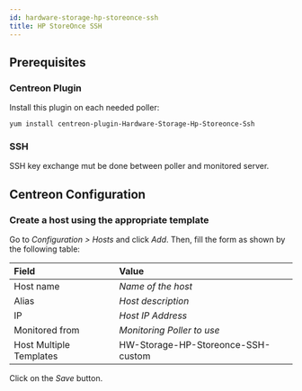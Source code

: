 ```yaml
---
id: hardware-storage-hp-storeonce-ssh
title: HP StoreOnce SSH
---
```


## Prerequisites

### Centreon Plugin

Install this plugin on each needed poller:

``` shell
yum install centreon-plugin-Hardware-Storage-Hp-Storeonce-Ssh
```

### SSH

SSH key exchange mut be done between poller and monitored server.

## Centreon Configuration

### Create a host using the appropriate template

Go to *Configuration \> Hosts* and click *Add*. Then, fill the form as shown by
the following table:

| Field                   | Value                              |
| :---------------------- | :--------------------------------- |
| Host name               | *Name of the host*                 |
| Alias                   | *Host description*                 |
| IP                      | *Host IP Address*                  |
| Monitored from          | *Monitoring Poller to use*         |
| Host Multiple Templates | HW-Storage-HP-Storeonce-SSH-custom |

Click on the *Save* button.
